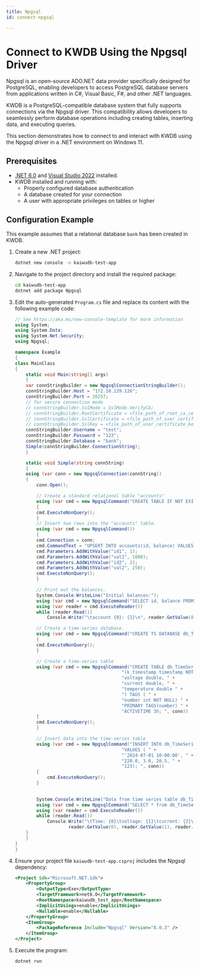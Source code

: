 ```yaml
---
title: Npgsql
id: connect-npgsql

---
```


# Connect to KWDB Using the Npgsql Driver

Npgsql is an open-source ADO.NET data provider specifically designed for PostgreSQL, enabling developers to access PostgreSQL database servers from applications written in C#, Visual Basic, F#, and other .NET languages.

KWDB is a PostgreSQL-compatible database system that fully supports connections via the Npgsql driver. This compatibility allows developers to seamlessly perform database operations including creating tables, inserting data, and executing queries.

This section demonstrates how to connect to and interact with KWDB using the Npgsql driver in a .NET environment on Windows 11.

## Prerequisites

- [.NET 6.0](https://dotnet.microsoft.com/en-us/download/dotnet/6.0) and [Visual Studio 2022](https://visualstudio.microsoft.com/vs/) installed.
- KWDB installed and running with:
  - Properly configured database authentication
  - A database created for your connection
  - A user with appropriate privileges on tables or higher

## Configuration Example

This example assumes that a relational database `bank` has been created in KWDB.

1. Create a new .NET project:

   ```bash
   dotnet new console -o kaiwudb-test-app
   ```

2. Navigate to the project directory and install the required package:

   ```bash
   cd kaiwudb-test-app
   dotnet add package Npgsql
   ```

3. Edit the auto-generated `Program.cs` file and replace its content with the following example code:

   ```csharp
   // See https://aka.ms/new-console-template for more information
   using System;
   using System.Data;
   using System.Net.Security;
   using Npgsql;
   
   namespace Example
   {
   class MainClass
   {
       static void Main(string[] args)
       {
       var connStringBuilder = new NpgsqlConnectionStringBuilder();
       connStringBuilder.Host = "172.18.139.126";
       connStringBuilder.Port = 26257;
       // for secure connection mode
       // connStringBuilder.SslMode = SslMode.VerifyCA;
       // connStringBuilder.RootCertificate = <file_path_of_root_ca_certificate file>;
       // connStringBuilder.SslCertificate = <file_path_of_user_certificate_file>;
       // connStringBuilder.SslKey = <file_path_of_user_certificate_key>;
       connStringBuilder.Username = "test";
       connStringBuilder.Password = "123";
       connStringBuilder.Database = "bank";
       Simple(connStringBuilder.ConnectionString);
       }
   
       static void Simple(string connString)
       {
       using (var conn = new NpgsqlConnection(connString))
       {
           conn.Open();
   
           // Create a standard relational table "accounts"
           using (var cmd = new NpgsqlCommand("CREATE TABLE IF NOT EXISTS accounts (id INT PRIMARY KEY, balance INT)", conn))
           {
           cmd.ExecuteNonQuery();
           }
           // Insert two rows into the "accounts" table.
           using (var cmd = new NpgsqlCommand())
           {
           cmd.Connection = conn;
           cmd.CommandText = "UPSERT INTO accounts(id, balance) VALUES(@id1, @val1), (@id2, @val2)";
           cmd.Parameters.AddWithValue("id1", 1);
           cmd.Parameters.AddWithValue("val1", 1000);
           cmd.Parameters.AddWithValue("id2", 2);
           cmd.Parameters.AddWithValue("val2", 250);
           cmd.ExecuteNonQuery();
           }
   
           // Print out the balances.
           System.Console.WriteLine("Initial balances:");
           using (var cmd = new NpgsqlCommand("SELECT id, balance FROM accounts", conn))
           using (var reader = cmd.ExecuteReader())
           while (reader.Read())
               Console.Write("\taccount {0}: {1}\n", reader.GetValue(0), reader.GetValue(1));
   
           // Create a time-series database.
           using (var cmd = new NpgsqlCommand("CREATE TS DATABASE db_TimeSeries", conn))
           {
           cmd.ExecuteNonQuery();
           }
   
           // Create a time-series table
           using (var cmd = new NpgsqlCommand("CREATE TABLE db_TimeSeries.table1 " + 
                                           "(k_timestamp timestamp NOT NULL, " +
                                           "voltage double, " +
                                           "current double, " +
                                           "temperature double " +
                                           ") TAGS ( " +
                                           "number int NOT NULL) " +
                                           "PRIMARY TAGS(number) " + 
                                           "ACTIVETIME 3h; ", conn))
           {
           cmd.ExecuteNonQuery();
           }
   
           // Insert data into the time-series table
           using (var cmd = new NpgsqlCommand("INSERT INTO db_TimeSeries.table1 " +
                                           "VALUES ( " +
                                           "'2024-07-01 10:00:00', " +
                                           "220.0, 3.0, 20.5, " +
                                           "123); ", conn))
           {
               cmd.ExecuteNonQuery();
           }
   
           
           System.Console.WriteLine("Data from time series table db_TimeSeries.table1:");
           using (var cmd = new NpgsqlCommand("SELECT * from db_TimeSeries.table1", conn))
           using (var reader = cmd.ExecuteReader())
           while (reader.Read())
               Console.Write("\tTime: {0}\tvoltage: {1}\tcurrent: {2}\ttemperature: {3}\tnumber: {4}\n", 
                       reader.GetValue(0), reader.GetValue(1), reader.GetValue(2), reader.GetValue(3), reader.GetValue(4));
       }
       }
   }
   }
   ```

4. Ensure your project file `kaiwudb-test-app.csproj` includes the Npgsql dependency:

   ```XML
   <Project Sdk="Microsoft.NET.Sdk">
       <PropertyGroup>
           <OutputType>Exe</OutputType>
           <TargetFramework>net6.0</TargetFramework>
           <RootNamespace>kaiwudb_test_app</RootNamespace>
           <ImplicitUsings>enable</ImplicitUsings>
           <Nullable>enable</Nullable>
       </PropertyGroup>
       <ItemGroup>
           <PackageReference Include="Npgsql" Version="8.0.3" />
       </ItemGroup>
   </Project>
   ```

5. Execute the program:

   ```bash
   dotnet run
   ```
